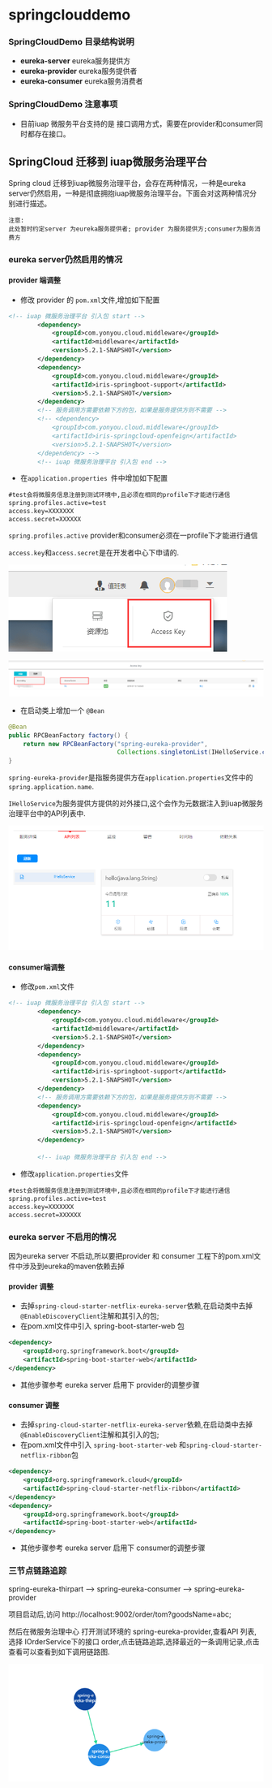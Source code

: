 # springclouddemo

### SpringCloudDemo 目录结构说明

* **eureka-server**  eureka服务提供方
* **eureka-provider** eureka服务提供者
* **eureka-consumer** eureka服务消费者



### SpringCloudDemo 注意事项

* 目前iuap 微服务平台支持的是 接口调用方式，需要在provider和consumer同时都存在接口。



## SpringCloud 迁移到 iuap微服务治理平台

Spring cloud 迁移到iuap微服务治理平台，会存在两种情况，一种是eureka server仍然启用，一种是彻底拥抱iuap微服务治理平台。下面会对这两种情况分别进行描述。

```
注意:
此处暂时约定server 为eureka服务提供者; provider 为服务提供方;consumer为服务消费方
```

### eureka server仍然启用的情况

#### provider 端调整

* 修改 provider 的 `pom.xml`文件,增加如下配置

```xml
<!-- iuap 微服务治理平台 引入包 start -->
		<dependency>
			<groupId>com.yonyou.cloud.middleware</groupId>
			<artifactId>middleware</artifactId>
			<version>5.2.1-SNAPSHOT</version>
		</dependency>
		<dependency>
			<groupId>com.yonyou.cloud.middleware</groupId>
			<artifactId>iris-springboot-support</artifactId>
			<version>5.2.1-SNAPSHOT</version>
		</dependency>
		<!-- 服务调用方需要依赖下方的包，如果是服务提供方则不需要 -->
		<!-- <dependency> 
			<groupId>com.yonyou.cloud.middleware</groupId> 
			<artifactId>iris-springcloud-openfeign</artifactId> 
			<version>5.2.1-SNAPSHOT</version> 
		</dependency> -->
		<!-- iuap 微服务治理平台 引入包 end -->
```

* 在`application.properties `件中增加如下配置

```properties
#test会将微服务信息注册到测试环境中,且必须在相同的profile下才能进行通信
spring.profiles.active=test
access.key=XXXXXXX
access.secret=XXXXXX
```

`spring.profiles.active` provider和consumer必须在一profile下才能进行通信

`access.key`和`access.secret`是在开发者中心下申请的.

![1562835729471](imgs/AccessKey1)



![1562835827763](imgs/AcessKey2)

* 在启动类上增加一个 `@Bean`

``` java
@Bean
public RPCBeanFactory factory() {
    return new RPCBeanFactory("spring-eureka-provider",
                              Collections.singletonList(IHelloService.class.getName()));
}
```

`spring-eureka-provider`是指服务提供方在`application.properties`文件中的`spring.application.name`.

`IHelloService`为服务提供方提供的对外接口,这个会作为元数据注入到iuap微服务治理平台中的API列表中.

![1562836302646](imgs/microsoft1)

#### consumer端调整

* 修改`pom.xml`文件

``` xml
<!-- iuap 微服务治理平台 引入包 start -->
		<dependency>
			<groupId>com.yonyou.cloud.middleware</groupId>
			<artifactId>middleware</artifactId>
			<version>5.2.1-SNAPSHOT</version>
		</dependency>
		<dependency>
			<groupId>com.yonyou.cloud.middleware</groupId>
			<artifactId>iris-springboot-support</artifactId>
			<version>5.2.1-SNAPSHOT</version>
		</dependency>
		<!-- 服务调用方需要依赖下方的包，如果是服务提供方则不需要 -->
		<dependency>
			<groupId>com.yonyou.cloud.middleware</groupId>
			<artifactId>iris-springcloud-openfeign</artifactId>
			<version>5.2.1-SNAPSHOT</version>
		</dependency>

		<!-- iuap 微服务治理平台 引入包 end -->
```



* 修改`application.properties`文件

``` properties
#test会将微服务信息注册到测试环境中,且必须在相同的profile下才能进行通信
spring.profiles.active=test
access.key=XXXXXXX
access.secret=XXXXXX
```



### eureka server 不启用的情况

因为eureka server 不启动,所以要把provider 和 consumer 工程下的pom.xml文件中涉及到eureka的maven依赖去掉

#### provider 调整

* 去掉`spring-cloud-starter-netflix-eureka-server`依赖,在启动类中去掉`@EnableDiscoveryClient`注解和其引入的包;
* 在pom.xml文件中引入 spring-boot-starter-web 包

``` xml
<dependency>
    <groupId>org.springframework.boot</groupId>
    <artifactId>spring-boot-starter-web</artifactId>
</dependency>
```

* 其他步骤参考 eureka server 启用下 provider的调整步骤

#### consumer 调整

 

- 去掉`spring-cloud-starter-netflix-eureka-server`依赖,在启动类中去掉`@EnableDiscoveryClient`注解和其引入的包;
- 在pom.xml文件中引入 `spring-boot-starter-web` 和`spring-cloud-starter-netflix-ribbon`包

```xml
<dependency>
    <groupId>org.springframework.cloud</groupId>
    <artifactId>spring-cloud-starter-netflix-ribbon</artifactId>
</dependency>
<dependency>
    <groupId>org.springframework.boot</groupId>
    <artifactId>spring-boot-starter-web</artifactId>
</dependency>
```

- 其他步骤参考 eureka server 启用下 consumer的调整步骤



### 三节点链路追踪

spring-eureka-thirpart --> spring-eureka-consumer --> spring-eureka-provider



项目启动后,访问 http://localhost:9002/order/tom?goodsName=abc;

然后在微服务治理中心 打开测试环境的 spring-eureka-provider,查看API 列表,选择 IOrderService下的接口 order,点击链路追踪,选择最近的一条调用记录,点击查看可以查看到如下调用链路图.



![1562848195323](imgs/三节点链路追踪)